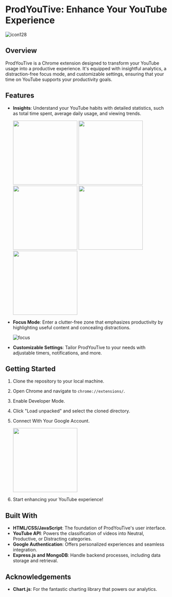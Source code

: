 # ProdYouTive: Enhance Your YouTube Experience
![icon128](https://github.com/avannak/ProdYouTive/assets/53500721/8612ffd2-2e27-4209-86e1-a16291d3cf5f)
## Overview
ProdYouTive is a Chrome extension designed to transform your YouTube usage into a productive experience. It's equipped with insightful analytics, a distraction-free focus mode, and customizable settings, ensuring that your time on YouTube supports your productivity goals.

## Features
- **Insights**: Understand your YouTube habits with detailed statistics, such as total time spent, average daily usage, and viewing trends.
  
  <img src="https://github.com/avannak/ProdYouTive/assets/53500721/7abe2a90-e5d5-4071-ab08-9f7c30e30b6f" width="200"/>
  <img src="https://github.com/avannak/ProdYouTive/assets/53500721/9b9435fe-8a3e-44c3-b348-0ae5badcc503" width="200"/>
  <img src="https://github.com/avannak/ProdYouTive/assets/53500721/dc586e35-ebe7-4ca0-a2ed-a6a90754360a" width="200"/>
  <img src="https://github.com/avannak/ProdYouTive/assets/53500721/0545e0f4-b1db-435c-bd8b-1e127a18cf95" width="200"/>
  <img src="https://github.com/avannak/ProdYouTive/assets/53500721/4a125627-7a32-4a23-8e0a-fbde41b331e9" width="200"/>


- **Focus Mode**: Enter a clutter-free zone that emphasizes productivity by highlighting useful content and concealing distractions.
  
  ![focus](https://github.com/avannak/ProdYouTive/assets/53500721/140ee395-a3a2-4d16-a753-94db5ae58eed)
  
- **Customizable Settings**: Tailor ProdYouTive to your needs with adjustable timers, notifications, and more.

## Getting Started
1. Clone the repository to your local machine.
2. Open Chrome and navigate to `chrome://extensions/`.
3. Enable Developer Mode.
4. Click "Load unpacked" and select the cloned directory.
5. Connect With Your Google Account.
   
   <img src="https://github.com/avannak/ProdYouTive/assets/53500721/929d030b-c014-445f-9b3e-8f0a2d847312" width="200"/>
   
7. Start enhancing your YouTube experience!

## Built With
- **HTML/CSS/JavaScript**: The foundation of ProdYouTive's user interface.
- **YouTube API**: Powers the classification of videos into Neutral, Productive, or Distracting categories.
- **Google Authentication**: Offers personalized experiences and seamless integration.
- **Express.js and MongoDB**: Handle backend processes, including data storage and retrieval.

## Acknowledgements
- **Chart.js**: For the fantastic charting library that powers our analytics.
